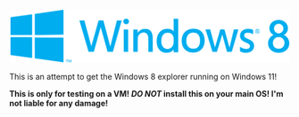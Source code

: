 <p align="center">
  <img width="500" src="Resources\Windows 8 Logo.png">
</p>

This is an attempt to get the Windows 8 explorer running on Windows 11!

**This is only for testing on a VM! _DO NOT_ install this on your main OS! I'm not liable for any damage!**
